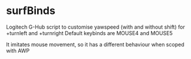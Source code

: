# surfBinds

Logitech G-Hub script to customise yawspeed (with and without shift) for +turnleft and +turnright
Default keybinds are MOUSE4 and MOUSE5

It imitates mouse movement, so it has a different behaviour when scoped with AWP

